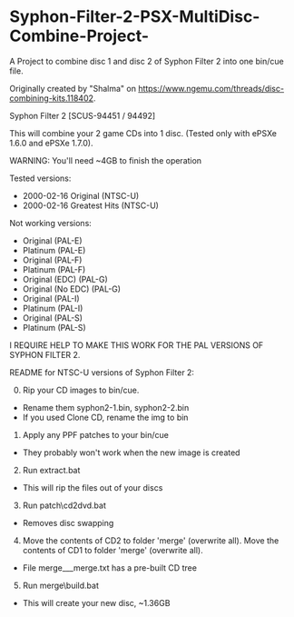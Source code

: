 # Syphon-Filter-2-PSX-MultiDisc-Combine-Project-
A Project to combine disc 1 and disc 2 of Syphon Filter 2 into one bin/cue file.

Originally created by "Shalma" on https://www.ngemu.com/threads/disc-combining-kits.118402.

Syphon Filter 2 [SCUS-94451 / 94492]

This will combine your 2 game CDs into 1 disc. (Tested only with ePSXe 1.6.0 and ePSXe 1.7.0).

WARNING: You'll need ~4GB to finish the operation

Tested versions:
- 2000-02-16  Original (NTSC-U)
- 2000-02-16  Greatest Hits (NTSC-U)
  
Not working versions:
- Original  (PAL-E)
- Platinum  (PAL-E)
- Original  (PAL-F)
- Platinum  (PAL-F)
- Original (EDC) (PAL-G)
- Original (No EDC) (PAL-G)
- Original  (PAL-I)
- Platinum  (PAL-I)
- Original  (PAL-S)
- Platinum  (PAL-S)

I REQUIRE HELP TO MAKE THIS WORK FOR THE PAL VERSIONS OF SYPHON FILTER 2.

README for NTSC-U versions of Syphon Filter 2:

0. Rip your CD images to bin/cue.
- Rename them syphon2-1.bin, syphon2-2.bin
- If you used Clone CD, rename the img to bin

1. Apply any PPF patches to your bin/cue
- They probably won't work when the new image is created

2. Run extract.bat
- This will rip the files out of your discs

3. Run patch\cd2dvd.bat
- Removes disc swapping

4. Move the contents of CD2 to folder 'merge' (overwrite all).
   Move the contents of CD1 to folder 'merge' (overwrite all).
- File merge\___merge.txt has a pre-built CD tree

5. Run merge\build.bat
- This will create your new disc, ~1.36GB
